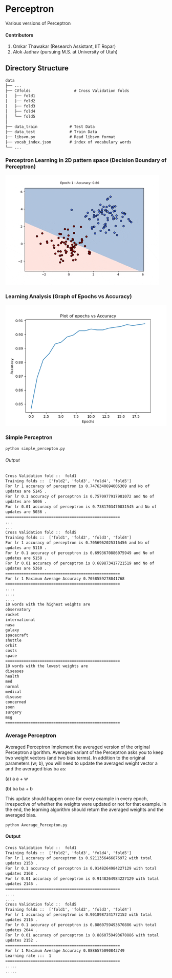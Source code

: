 # Perceptron
Various versions of Perceptron 

#### Contributors
1. Omkar Thawakar (Research Assistant, IIT Ropar)
2. Alok Jadhav (pursuing M.S. at University of Utah)

## Directory Structure

    data
    ├── ...
    ├── CVfolds                   # Cross Validation folds
    │   ├── fold1          
    │   ├── fold2
    │   ├── fold3
    │   ├── fold4
    │   └── fold5 
    │
    ├── data_train              # Test Data
    ├── data_test               # Train Data
    ├── libsvm.py               # Read libsvm format
    ├── vocab_index.json        # index of vocabulary words
    └── ...
    
### Perceptron Learning in 2D pattern space (Decision Boundary of Perceptron)
![](data/perceptron_learning.gif)

### Learning Analysis (Graph of Epochs vs Accuracy)
![](data/Plot.png)

### Simple Perceptron
```
python simple_percepton.py
```
###### Output
```
Cross Validation fold ::  fold1
Training folds ::  ['fold2', 'fold3', 'fold4', 'fold5']
For lr 1 accuracy of perceptron is 0.7476340694006309 and No of updates are 5145 .
For lr 0.1 accuracy of perceptron is 0.7570977917981072 and No of updates are 5006 .
For lr 0.01 accuracy of perceptron is 0.7381703470031545 and No of updates are 5036 .
==================================================
...
...
Cross Validation fold ::  fold5
Training folds ::  ['fold1', 'fold2', 'fold3', 'fold4']
For lr 1 accuracy of perceptron is 0.7056962025316456 and No of updates are 5110 .
For lr 0.1 accuracy of perceptron is 0.6993670886075949 and No of updates are 5158 .
For lr 0.01 accuracy of perceptron is 0.689873417721519 and No of updates are 5360 .
==================================================
For lr 1 Maximum Average Accuracy 0.7058559278041768
==================================================
....
....
....
10 words with the highest weights are
observatory
rocket
international
nasa
galaxy
spacecraft
shuttle
orbit
costs
space
==================================================
10 words with the lowest weights are
diseases
health
med
normal
medical
disease
concerned
soon
surgery
msg
==================================================
```

### Average Perceptron

Averaged Perceptron Implement the averaged version of the original Perceptron
algorithm. Averaged variant of the Perceptron asks you to keep two weight vectors (and two bias terms). In addition to
the original parameters (w; b), you will need to update the averaged weight vector a
and the averaged bias ba as:

(a) a   a + w

(b) ba   ba + b

This update should happen once for every example in every epoch, irrespective of
whether the weights were updated or not for that example. In the end, the learning
algorithm should return the averaged weights and the averaged bias.


```
python Average_Percepton.py
```

#### Output
```
Cross Validation fold ::  fold1
Training folds ::  ['fold2', 'fold3', 'fold4', 'fold5']
For lr 1 accuracy of perceptron is 0.9211356466876972 with total updates 2153 .
For lr 0.1 accuracy of perceptron is 0.9148264984227129 with total updates 2168 .
For lr 0.01 accuracy of perceptron is 0.9148264984227129 with total updates 2146 .
==================================================
....
....
Cross Validation fold ::  fold5
Training folds ::  ['fold1', 'fold2', 'fold3', 'fold4']
For lr 1 accuracy of perceptron is 0.9018987341772152 with total updates 2116 .
For lr 0.1 accuracy of perceptron is 0.8860759493670886 with total updates 2044 .
For lr 0.01 accuracy of perceptron is 0.8860759493670886 with total updates 2152 .
==================================================
For lr 1 Maximum Average Accuracy 0.8886575090843749
Learning rate :::  1
==================================================
.....
.....
```
